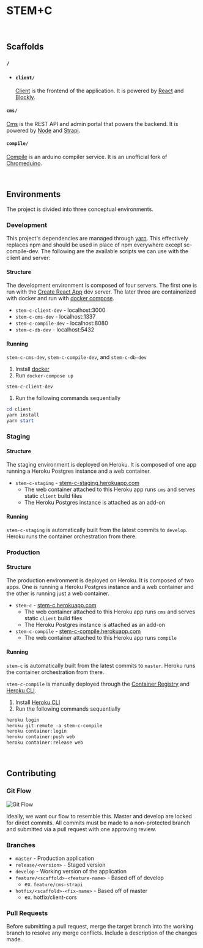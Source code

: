 # STEM+C

<br/>

## Scaffolds

### `/`  

- #### `client/` 
  [Client](/client#client) is the frontend of the application. It is powered by [React](https://reactjs.org/) and [Blockly](https://developers.google.com/blockly).

#### `cms/`

[Cms](/cms#cms) is the REST API and admin portal that powers the backend. It is powered by [Node](https://nodejs.org/en/) and [Strapi]().

#### `compile/`

  [Compile](/compile#compile) is an arduino compiler service. It is an unofficial fork of [Chromeduino](https://github.com/spaceneedle/Chromeduino).

<br/>

## Environments

The project is divided into three conceptual environments.
### Development
This project's dependencies are managed through [yarn](https://classic.yarnpkg.com/en/docs/install/#mac-stable). This effectively replaces npm and should be used in place of npm everywhere except sc-compile-dev.
The following are the available scripts we can use with the client and server: 

#### Structure

The development environment is composed of four servers. The first one is run with the [Create React App](https://create-react-app.dev/docs/getting-started/) dev server. The later three are containerized with docker and run with [docker compose](https://docs.docker.com/compose/).

* `stem-c-client-dev` - localhost:3000
* `stem-c-cms-dev` - localhost:1337
* `stem-c-compile-dev` - localhost:8080
* `stem-c-db-dev` - localhost:5432

#### Running

`stem-c-cms-dev`, `stem-c-compile-dev`, and `stem-c-db-dev`

1. Install [docker](https://docs.docker.com/get-docker/)
3. Run `docker-compose up` 

`stem-c-client-dev`

1. Run the following commands sequentially

```powershell
cd client
yarn install
yarn start
```

### Staging

#### Structure

The staging environment is deployed on Heroku. It is composed of one app running a Heroku Postgres instance and a web container.

* `stem-c-staging` - [stem-c-staging.herokuapp.com](https://stem-c-staging.herokuapp.com/)
  * The web container attached to this Heroku app runs `cms` and serves static `client` build files
  * The Heroku Postgres instance is attached as an add-on

#### Running

`stem-c-staging` is automatically built from the latest commits to `develop`. Heroku runs the container orchestration from there.

### Production

#### Structure

The production environment is deployed on Heroku. It is composed of two apps. One is running a Heroku Postgres instance and a web container and the other is running just a web container.

* `stem-c` - [stem-c.herokuapp.com](https://stem-c.herokuapp.com/)
  * The web container attached to this Heroku app runs `cms` and serves static `client` build files
  * The Heroku Postgres instance is attached as an add-on
* `stem-c-compile` - [stem-c-compile.herokuapp.com](https://stem-c-compile.herokuapp.com/)
  * The web container attached to this Heroku app runs `compile`

#### Running

`stem-c` is automatically built from the latest commits to `master`. Heroku runs the container orchestration from there.

`stem-c-compile` is manually deployed through the [Container Registry](https://devcenter.heroku.com/articles/container-registry-and-runtime) and [Heroku CLI](https://devcenter.heroku.com/articles/heroku-cli).

1. Install [Heroku CLI](https://devcenter.heroku.com/articles/heroku-cli)
2. Run the following commands sequentially

```powershell
heroku login
heroku git:remote -a stem-c-compile
heroku container:login
heroku container:push web
heroku container:release web
```

<br/>

## Contributing

### Git Flow 

![Git Flow](https://nvie.com/img/git-model@2x.png)

Ideally, we want our flow to resemble this. Master and develop are locked for direct commits. All commits must be made to a non-protected branch and submitted via a pull request with one approving review.

### Branches

- `master` - Production application
- `release/<version>` - Staged version
- `develop` - Working version of the application
- `feature/<scaffold>-<feature-name>` - Based off of develop
  - ex. `feature/cms-strapi`
- `hotfix/<scaffold>-<fix-name>` - Based off of master
  - ex. hotfix/client-cors

### Pull Requests

Before submitting a pull request, merge the target branch into the working branch to resolve any merge conflicts. Include a description of the changes made.
